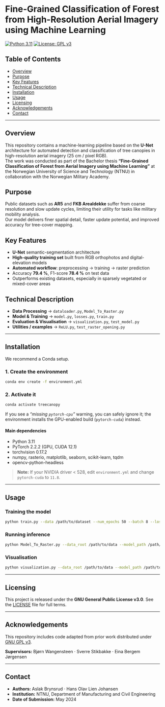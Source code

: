 # Fine-Grained Classification of Forest from High-Resolution Aerial Imagery using Machine Learning

[![Python 3.11](https://img.shields.io/badge/Python-3.11-blue.svg)](https://www.python.org/downloads/release/python-3110/)
[![License: GPL v3](https://img.shields.io/badge/License-GPLv3-blue.svg)](https://www.gnu.org/licenses/gpl-3.0.en.html)

## Table of Contents
- [Overview](#overview)
- [Purpose](#purpose)
- [Key Features](#key-features)
- [Technical Description](#technical-description)
- [Installation](#installation)
- [Usage](#usage)
- [Licensing](#licensing)
- [Acknowledgements](#acknowledgements)
- [Contact](#contact)

---

## Overview
This repository contains a machine-learning pipeline based on the **U-Net** architecture for automated detection and classification of tree canopies in high-resolution aerial imagery (25 cm / pixel RGB).  
The work was conducted as part of the Bachelor thesis **“Fine-Grained Classification of Forest from Aerial Imagery using Machine Learning”** at the Norwegian University of Science and Technology (NTNU) in collaboration with the Norwegian Military Academy.

## Purpose
Public datasets such as **AR5** and **FKB Arealdekke** suffer from coarse resolution and slow update cycles, limiting their utility for tasks like military mobility analysis.  
Our model delivers finer spatial detail, faster update potential, and improved accuracy for tree-cover mapping.

## Key Features
- **U-Net** semantic-segmentation architecture  
- **High-quality training set** built from RGB orthophotos and digital-elevation models  
- **Automated workflow**: preprocessing → training → raster prediction  
- Accuracy **79.4 %**, F1-score **78.4 %** on test data  
- Outperforms existing datasets, especially in sparsely vegetated or mixed-cover areas  

## Technical Description
- **Data Processing** → `dataloader.py`, `Model_To_Raster.py`  
- **Model & Training** → `model.py`, `losses.py`, `train.py`  
- **Evaluation & Visualisation** → `visualization.py`, `test_model.py`  
- **Utilities / examples** → `ReLU.py`, `test_raster_opening.py`  

---

## Installation
We recommend a Conda setup.

### 1. Create the environment
```bash
conda env create -f environment.yml
```

### 2. Activate it
```bash
conda activate treecanopy
```

If you see a *“missing `pytorch-cpu`”* warning, you can safely ignore it; the environment installs the GPU-enabled build (`pytorch-cuda`) instead.

#### Main dependencies
- Python 3.11  
- PyTorch 2.2.2 (GPU, CUDA 12.1)  
- torchvision 0.17.2  
- numpy, rasterio, matplotlib, seaborn, scikit-learn, tqdm  
- opencv-python-headless  

> **Note:** If your NVIDIA driver < 528, edit `environment.yml` and change `pytorch-cuda` to `11.8`.

---

## Usage

### Training the model
```bash
python train.py --data /path/to/dataset --num_epochs 50 --batch 8 --loss focalloss
```

### Running inference
```bash
python Model_To_Raster.py --data_root /path/to/data --model_path /path/to/model.pth --batch_size 4
```

### Visualisation
```bash
python visualization.py --data_root /path/to/data --model_path /path/to/model.pth
```

---

## Licensing
This project is released under the **GNU General Public License v3.0**. See the [LICENSE](LICENSE) file for full terms.

---

## Acknowledgements
This repository includes code adapted from prior work distributed under [GNU GPL v3](https://www.gnu.org/licenses/gpl-3.0.en.html).

**Supervisors:** Bjørn Wangensteen · Sverre Stikbakke · Eina Bergem Jørgensen

---

## Contact
- **Authors:** Aslak Brynsrud · Hans Olav Lien Johansen  
- **Institution:** NTNU, Department of Manufacturing and Civil Engineering  
- **Date of Submission:** May 2024
